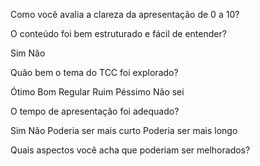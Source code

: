 

Como você avalia a clareza da apresentação de 0 a 10?


O conteúdo foi bem estruturado e fácil de entender?

Sim
Não


Quão bem o tema do TCC foi explorado?

Ótimo
Bom
Regular
Ruim
Péssimo
Não sei

O tempo de apresentação foi adequado?

Sim
Não
Poderia ser mais curto
Poderia ser mais longo


Quais aspectos você acha que poderiam ser melhorados?
